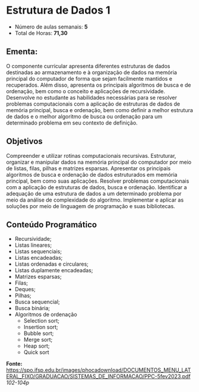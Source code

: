 # Estrutura de Dados 1

- Número de aulas semanais: <b>5</b>
- Total de Horas: <b>71,30</b>

## Ementa:

<p>O componente curricular apresenta diferentes estruturas de dados destinadas ao armazenamento e à organização de dados na memória principal do computador de forma que sejam facilmente mantidos e recuperados. Além disso, apresenta os principais algoritmos de busca e de ordenação, bem como o conceito e aplicações de recursividade. Desenvolve no estudante as habilidades necessárias para se resolver problemas computacionais com a aplicação de estruturas de dados de memória principal, busca e ordenação, bem como definir a melhor estrutura de dados e o melhor algoritmo de busca ou ordenação para um determinado problema em seu contexto de definição.</p>

## Objetivos

<p>Compreender e utilizar rotinas computacionais recursivas. Estruturar, organizar e manipular dados na memória principal do computador por meio de listas, filas, pilhas e matrizes esparsas. Apresentar os principais algoritmos de busca e ordenação de dados estruturados em memória principal, bem como suas aplicações. Resolver problemas computacionais com a aplicação de estruturas de dados, busca e ordenação. Identificar a adequação de uma estrutura de dados a um determinado problema por meio da análise de complexidade do algoritmo. Implementar e aplicar as soluções por meio de linguagem de programação e suas bibliotecas.</p>

## Conteúdo Programático

- Recursividade;
- Listas lineares;
- Listas sequenciais;
- Listas encadeadas;
- Listas ordenadas e circulares;
- Listas duplamente encadeadas;
- Matrizes esparsas;
- Filas;
- Deques;
- Pilhas;
- Busca sequencial;
- Busca binária;
- Algoritmos de ordenação
    - Selection sort;
    - Insertion sort;
    - Bubble sort;
    - Merge sort;
    - Heap sort;
    - Quick sort

<b>Fonte: </b>https://spo.ifsp.edu.br/images/phocadownload/DOCUMENTOS_MENU_LATERAL_FIXO/GRADUACAO/SISTEMAS_DE_INFORMACAO/PPC-5fev2023.pdf <i>102-104p</i>
